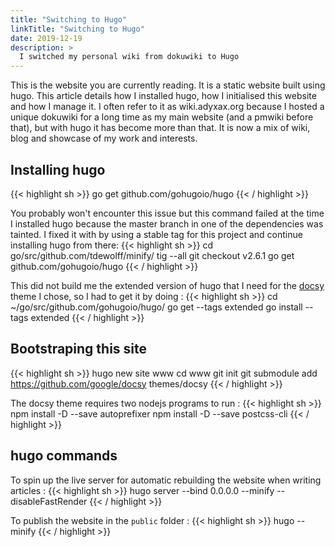 ```yaml
---
title: "Switching to Hugo"
linkTitle: "Switching to Hugo"
date: 2019-12-19
description: >
  I switched my personal wiki from dokuwiki to Hugo
---
```


This is the website you are currently reading. It is a static website built using hugo. This article details how I installed hugo, how I initialised this website and how I manage it. I often refer to it as wiki.adyxax.org because I hosted a unique dokuwiki for a long time as my main website (and a pmwiki before that), but with hugo it has become more than that. It is now a mix of wiki, blog and showcase of my work and interests.

## Installing hugo

{{< highlight sh >}}
go get github.com/gohugoio/hugo
{{< / highlight >}}

You probably won't encounter this issue but this command failed at the time I installed hugo because the master branch in one of the dependencies was
tainted. I fixed it with by using a stable tag for this project and continue installing hugo from there:
{{< highlight sh >}}
cd go/src/github.com/tdewolff/minify/
tig --all
git checkout v2.6.1
go get github.com/gohugoio/hugo
{{< / highlight >}}

This did not build me the extended version of hugo that I need for the [docsy](https://github.com/google/docsy) theme I chose, so I had to get it by doing :
{{< highlight sh >}}
cd ~/go/src/github.com/gohugoio/hugo/
go get --tags extended
go install --tags extended
{{< / highlight >}}

## Bootstraping this site

{{< highlight sh >}}
hugo new site www
cd www
git init
git submodule add https://github.com/google/docsy themes/docsy
{{< / highlight >}}

The docsy theme requires two nodejs programs to run :
{{< highlight sh >}}
npm install -D --save autoprefixer
npm install -D --save postcss-cli
{{< / highlight >}}

## hugo commands

To spin up the live server for automatic rebuilding the website when writing articles :
{{< highlight sh >}}
hugo server --bind 0.0.0.0 --minify --disableFastRender
{{< / highlight >}}

To publish the website in the `public` folder :
{{< highlight sh >}}
hugo --minify
{{< / highlight >}}
